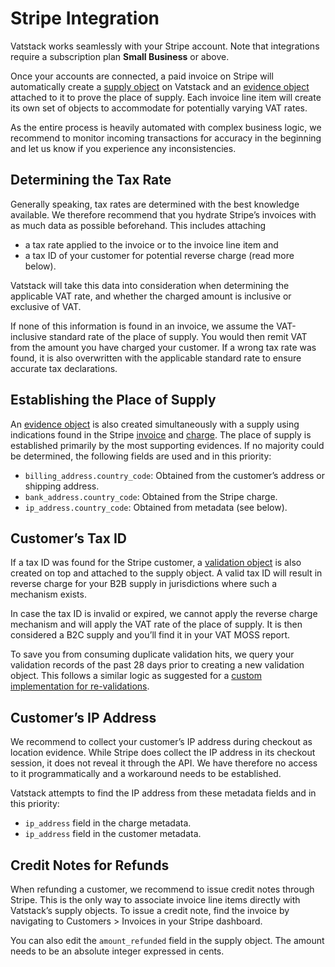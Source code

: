 # Stripe Integration

Vatstack works seamlessly with your Stripe account. Note that integrations require a subscription plan **Small Business** or above.

Once your accounts are connected, a paid invoice on Stripe will automatically create a [supply object](https://vatstack.com/docs/supplies) on Vatstack and an [evidence object](https://vatstack.com/docs/evidences) attached to it to prove the place of supply. Each invoice line item will create its own set of objects to accommodate for potentially varying VAT rates.

As the entire process is heavily automated with complex business logic, we recommend to monitor incoming transactions for accuracy in the beginning and let us know if you experience any inconsistencies.

## Determining the Tax Rate

Generally speaking, tax rates are determined with the best knowledge available. We therefore recommend that you hydrate Stripe’s invoices with as much data as possible beforehand. This includes attaching

- a tax rate applied to the invoice or to the invoice line item and
- a tax ID of your customer for potential reverse charge (read more below).

Vatstack will take this data into consideration when determining the applicable VAT rate, and whether the charged amount is inclusive or exclusive of VAT.

If none of this information is found in an invoice, we assume the VAT-inclusive standard rate of the place of supply. You would then remit VAT from the amount you have charged your customer. If a wrong tax rate was found, it is also overwritten with the applicable standard rate to ensure accurate tax declarations.

## Establishing the Place of Supply

An [evidence object](https://vatstack.com/docs/evidences) is also created simultaneously with a supply using indications found in the Stripe [invoice](https://stripe.com/docs/api/invoices) and [charge](https://stripe.com/docs/api/charges). The place of supply is established primarily by the most supporting evidences. If no majority could be determined, the following fields are used and in this priority:

- `billing_address.country_code`: Obtained from the customer’s address or shipping address.
- `bank_address.country_code`: Obtained from the Stripe charge.
- `ip_address.country_code`: Obtained from metadata (see below).

## Customer’s Tax ID

If a tax ID was found for the Stripe customer, a [validation object](https://vatstack.com/docs/validations) is also created on top and attached to the supply object. A valid tax ID will result in reverse charge for your B2B supply in jurisdictions where such a mechanism exists.

In case the tax ID is invalid or expired, we cannot apply the reverse charge mechanism and will apply the VAT rate of the place of supply. It is then considered a B2C supply and you’ll find it in your VAT MOSS report.

To save you from consuming duplicate validation hits, we query your validation records of the past 28 days prior to creating a new validation object. This follows a similar logic as suggested for a [custom implementation for re-validations](https://vatstack.com/articles/how-to-automate-vat-number-checks-before-invoice-charges).

## Customer’s IP Address

We recommend to collect your customer’s IP address during checkout as location evidence. While Stripe does collect the IP address in its checkout session, it does not reveal it through the API. We have therefore no access to it programmatically and a workaround needs to be established.

Vatstack attempts to find the IP address from these metadata fields and in this priority:

- `ip_address` field in the charge metadata.
- `ip_address` field in the customer metadata.

## Credit Notes for Refunds

When refunding a customer, we recommend to issue credit notes through Stripe. This is the only way to associate invoice line items directly with Vatstack’s supply objects. To issue a credit note, find the invoice by navigating to Customers > Invoices in your Stripe dashboard.

You can also edit the `amount_refunded` field in the supply object. The amount needs to be an absolute integer expressed in cents.
